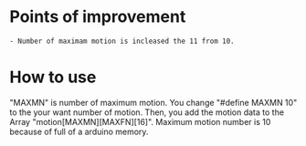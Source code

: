 # Points of improvement
    - Number of maximam motion is incleased the 11 from 10.

# How to use
"MAXMN" is number of maximum motion. You change "#define MAXMN 10" to the your want number of motion. Then, you add the motion data to the Array "motion[MAXMN][MAXFN][16]".
Maximum motion number is 10 because of full of a arduino memory. 
